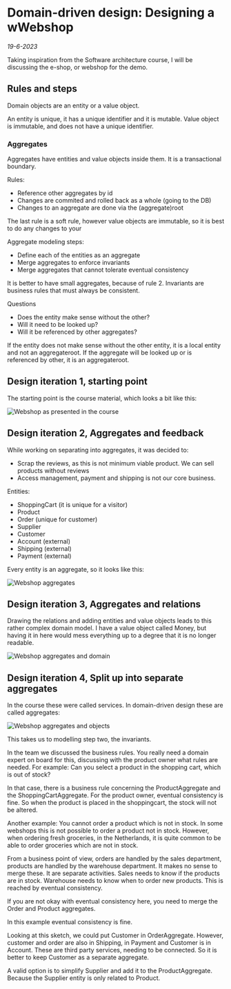 # Domain-driven design: Designing a wWebshop
*19-6-2023*

Taking inspiration from the Software architecture course, I will be discussing the e-shop, or webshop for the demo.

## Rules and steps

Domain objects are an entity or a value object.

An entity is unique, it has a unique identifier and it is mutable.
Value object is immutable, and does not have a unique identifier.

### Aggregates

Aggregates have entities and value objects inside them.
It is a transactional boundary.

Rules:
- Reference other aggregates by id
- Changes are commited and rolled back as a whole (going to the DB)
- Changes to an aggregate are done via the (aggregate)root

The last rule is a soft rule, however value objects are immutable, so it is best to do any changes to your 

Aggregate modeling steps:
- Define each of the entities as an aggregate 
- Merge aggregates to enforce invariants
- Merge aggregates that cannot tolerate eventual consistency

It is better to have small aggregates, because of rule 2.
Invariants are business rules that must always be consistent.

Questions
- Does the entity make sense without the other?
- Will it need to be looked up?
- Will it be referenced by other aggregates?

If the entity does not make sense without the other entity, it is a local entity and not an aggregateroot.
If the aggregate will be looked up or is referenced by other, it is an aggregateroot.


## Design iteration 1, starting point

The starting point is the course material, which looks a bit like this:

![Webshop as presented in the course](/assets/images/domaindrivendesign/DDDWebshopDomain.png "Webshop as presented in the course")


## Design iteration 2, Aggregates and feedback

While working on separating into aggregates, it was decided to:
- Scrap the reviews, as this is not minimum viable product. We can sell products without reviews
- Access management, payment and shipping is not our core business.

Entities:
- ShoppingCart (it is unique for a visitor)
- Product
- Order (unique for customer)
- Supplier
- Customer
- Account (external)
- Shipping (external)
- Payment (external)

Every entity is an aggregate, so it looks like this:

![Webshop aggregates](/assets/images/domaindrivendesign/DDDWebshopAggregates.png "Webshop aggregates")

## Design iteration 3, Aggregates and relations

Drawing the relations and adding entities and value objects leads to this rather complex domain model. I have a value object called Money, but having it in here would mess everything up to a degree that it is no longer readable.

![Webshop aggregates and domain](/assets/images/domaindrivendesign/DDDWebshopAggregateDomain.png "Webshop aggregates and domain")

## Design iteration 4, Split up into separate aggregates

In the course these were called services. In domain-driven design these are called aggregates:

![Webshop aggregates and objects](/assets/images/domaindrivendesign/DDDWebshopServices.png "Webshop aggregates and objects")

This takes us to modelling step two, the invariants.

In the team we discussed the business rules. You really need a domain expert on board for this, discussing with the product owner what rules are needed. 
For example: Can you select a product in the shopping cart, which is out of stock?

In that case, there is a business rule concerning the ProductAggregate and the ShoppingCartAggregate. 
For the product owner, eventual consistency is fine. So when the product is placed in the shoppingcart, the stock will not be altered.

Another example:
You cannot order a product which is not in stock.
In some webshops this is not possible to order a product not in stock. However, when ordering fresh groceries, in the Netherlands, it is quite common to be able to order groceries which are not in stock.

From a business point of view, orders are handled by the sales department, products are handled by the warehouse department. It makes no sense to merge these. It are separate activities.
Sales needs to know if the products are in stock. Warehouse needs to know when to order new products. This is reached by eventual consistency.

If you are not okay with eventual consistency here, you need to merge the Order and Product aggregates.

In this example eventual consistency is fine.

Looking at this sketch, we could put Customer in OrderAggregate. However, customer and order are also in Shipping, in Payment and Customer is in Account. These are third party services, needing to be connected. So it is better to keep Customer as a separate aggregate.

A valid option is to simplify Supplier and add it to the ProductAggregate. Because the Supplier entity is only related to Product.















